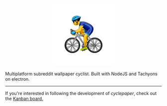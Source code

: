 <p align="center">
<a href="#"><img src='public/logo.png' height='200'></a>
</p>

Multiplatform subreddit wallpaper cyclist. Built with NodeJS and Tachyons on electron.

***

If you're interested in following the development of *cyclepaper*, check out the [Kanban board.](https://github.com/jaruserickson/cyclepaper/projects/1)
